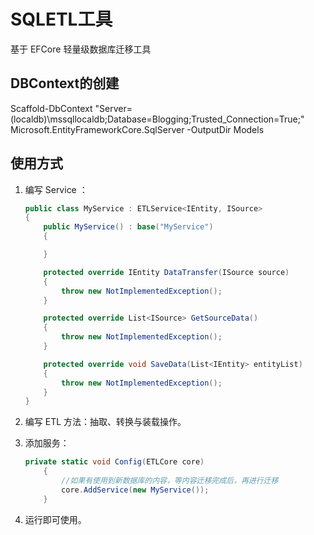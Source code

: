 # SQLETL工具  

基于 EFCore 轻量级数据库迁移工具

## DBContext的创建  

Scaffold-DbContext "Server=(localdb)\mssqllocaldb;Database=Blogging;Trusted_Connection=True;" Microsoft.EntityFrameworkCore.SqlServer -OutputDir Models  

## 使用方式  

1. 编写 Service  ：

    ```c#
    public class MyService : ETLService<IEntity, ISource>
    {
        public MyService() : base("MyService")
        {

        }

        protected override IEntity DataTransfer(ISource source)
        {
            throw new NotImplementedException();
        }

        protected override List<ISource> GetSourceData()
        {
            throw new NotImplementedException();
        }

        protected override void SaveData(List<IEntity> entityList)
        {
            throw new NotImplementedException();
        }
    }
    ```  

2. 编写 ETL 方法：抽取、转换与装载操作。

3. 添加服务：  

    ```c#
    private static void Config(ETLCore core)
        {
            //如果有使用到新数据库的内容，等内容迁移完成后，再进行迁移
            core.AddService(new MyService());
        }
    ```  

4. 运行即可使用。  
